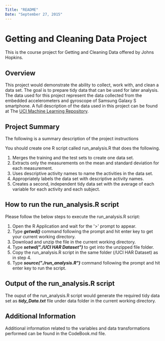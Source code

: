 ```yaml
---
Title: "README"
Date: "September 27, 2015"
---
```


# Getting and Cleaning Data Project

This is the course project for Getting and Cleaning Data offered by Johns Hopkins.

## Overview

This project would demonstrate the ability to collect, work with, and clean a data set. The goal is to prepare tidy data that can be used for later analysis. The data used for this project represent the data collected from the embedded accelerometers and gyroscope of Samsung Galaxy S smartphone. A full description of the data used in this project can be found at The [UCI Machine Learning Repository](https://d396qusza40orc.cloudfront.net/getdata%2Fprojectfiles%2FUCI%20HAR%20Dataset.zip).


## Project Summary

The following is a summary description of the project instructions

You should create one R script called run_analysis.R that does the following.   
1. Merges the training and the test sets to create one data set.    
2. Extracts only the measurements on the mean and standard deviation for each measurement.    
3. Uses descriptive activity names to name the activities in the data set.   
4. Appropriately labels the data set with descriptive activity names.    
5. Creates a second, independent tidy data set with the average of each variable for each activity and each subject.   

## How to run the run_analysis.R script

Please follow the below steps to execute the run_analysis.R script:  
 1. Open the R Application and wait for the '>' prompt to appear.  
 2. Type **_getwd()_** command following the prompt and hit enter key to get your current working directory.   
 3. Download and unzip the file in the current working directory.  
 4. Type **_setwd("./UCI HAR Dataset")_** to get into the unzipped file folder.   
 5. Copy the run_analysis.R script in the same folder (/UCI HAR Dataset) as in step 4.  
 6. Type **_source("./run_analysis.R")_** command following the prompt and hit enter key to run the script.   

## Output of the run_analysis.R script

The ouput of the run_analysis.R script would generate the required tidy data set as **_tidy_Data.txt_** file under data folder in the current working directory.


## Additional Information

Additional information related to the variables and data transformations performed can be found in the CodeBook.md file.
